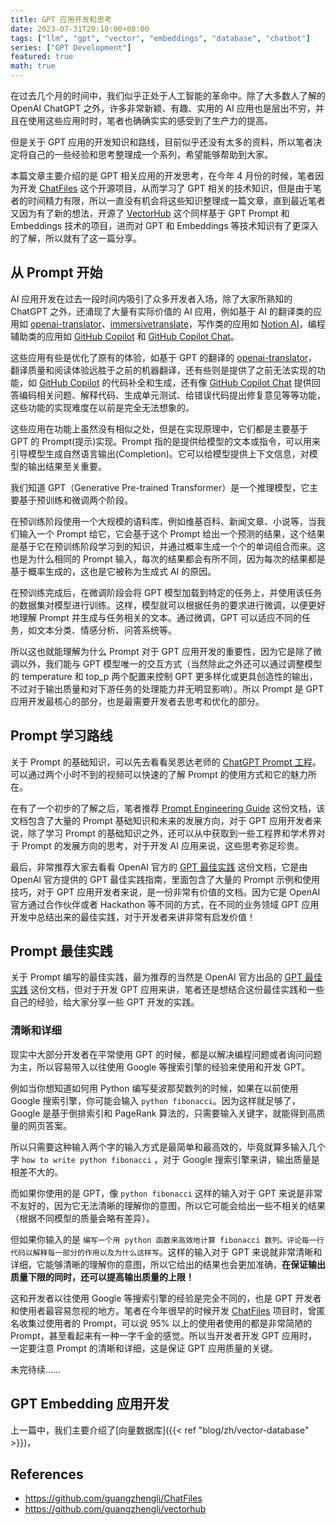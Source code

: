 ```yaml
---
title: GPT 应用开发和思考
date: 2023-07-31T20:10:00+08:00
tags: ["llm", "gpt", "vector", "embeddings", "database", "chatbot"]
series: ["GPT Development"]
featured: true
math: true
---
```


在过去几个月的时间中，我们似乎正处于人工智能的革命中。除了大多数人了解的 OpenAI ChatGPT 之外，许多非常新颖、有趣、实用的 AI 应用也是层出不穷，并且在使用这些应用时时，笔者也确确实实的感受到了生产力的提高。

但是关于 GPT 应用的开发知识和路线，目前似乎还没有太多的资料，所以笔者决定将自己的一些经验和思考整理成一个系列，希望能够帮助到大家。

本篇文章主要介绍的是 GPT 相关应用的开发思考，在今年 4 月份的时候，笔者因为开发 [ChatFiles](https://github.com/guangzhengli/ChatFiles) 这个开源项目，从而学习了 GPT 相关的技术知识，但是由于笔者的时间精力有限，所以一直没有机会将这些知识整理成一篇文章，直到最近笔者又因为有了新的想法，开源了 [VectorHub](https://github.com/guangzhengli/vectorhub) 这个同样基于 GPT Prompt 和 Embeddings 技术的项目，进而对 GPT 和 Embeddings 等技术知识有了更深入的了解，所以就有了这一篇分享。

<!--more-->

## 从 Prompt 开始

AI 应用开发在过去一段时间内吸引了众多开发者入场，除了大家所熟知的 ChatGPT 之外，还涌现了大量有实际价值的 AI 应用，例如基于 AI 的翻译类的应用如 [openai-translator](https://github.com/openai-translator/openai-translator)、[immersivetranslate](https://immersivetranslate.com/)，写作类的应用如 [Notion AI](https://www.notion.so/product/ai)，编程辅助类的应用如 [GitHub Copilot](https://github.com/features/copilot) 和 [GitHub Copilot Chat](https://docs.github.com/en/copilot/github-copilot-chat/using-github-copilot-chat?tool=vscode)。

这些应用有些是优化了原有的体验，如基于 GPT 的翻译的 [openai-translator](https://github.com/openai-translator/openai-translator)，翻译质量和阅读体验远胜于之前的机器翻译，还有些则是提供了之前无法实现的功能，如 [GitHub Copilot](https://github.com/features/copilot) 的代码补全和生成，还有像 [GitHub Copilot Chat](https://docs.github.com/en/copilot/github-copilot-chat/using-github-copilot-chat?tool=vscode) 提供回答编码相关问题、解释代码、生成单元测试、给错误代码提出修复意见等等功能，这些功能的实现难度在以前是完全无法想象的。

这些应用在功能上虽然没有相似之处，但是在实现原理中，它们都是主要基于 GPT 的 Prompt(提示)实现。Prompt 指的是提供给模型的文本或指令，可以用来引导模型生成自然语言输出(Completion)。它可以给模型提供上下文信息，对模型的输出结果至关重要。

我们知道 GPT（Generative Pre-trained Transformer）是一个推理模型，它主要基于预训练和微调两个阶段。

在预训练阶段使用一个大规模的语料库，例如维基百科、新闻文章、小说等，当我们输入一个 Prompt 给它，它会基于这个 Prompt 给出一个预测的结果，这个结果是基于它在预训练阶段学习到的知识，并通过概率生成一个个的单词组合而来。这也是为什么相同的 Prompt 输入，每次的结果都会有所不同，因为每次的结果都是基于概率生成的，这也是它被称为生成式 AI 的原因。

在预训练完成后，在微调阶段会将 GPT 模型加载到特定的任务上，并使用该任务的数据集对模型进行训练。这样，模型就可以根据任务的要求进行微调，以便更好地理解 Prompt 并生成与任务相关的文本。通过微调，GPT 可以适应不同的任务，如文本分类、情感分析、问答系统等。

所以这也就能理解为什么 Prompt 对于 GPT 应用开发的重要性，因为它是除了微调以外，我们能与 GPT 模型唯一的交互方式（当然除此之外还可以通过调整模型的 temperature 和 top_p 两个配置来控制 GPT 更多样化或更具创造性的输出，不过对于输出质量和对下游任务的处理能力并无明显影响）。所以 Prompt 是 GPT 应用开发最核心的部分，也是最需要开发者去思考和优化的部分。

## Prompt 学习路线

关于 Prompt 的基础知识，可以先去看看吴恩达老师的 [ChatGPT Prompt 工程](https://www.deeplearning.ai/short-courses/chatgpt-prompt-engineering-for-developers/)。可以通过两个小时不到的视频可以快速的了解 Prompt 的使用方式和它的魅力所在。

在有了一个初步的了解之后，笔者推荐 [Prompt Engineering Guide](https://www.promptingguide.ai/) 这份文档，该文档包含了大量的 Prompt 基础知识和未来的发展方向，对于 GPT 应用开发者来说，除了学习 Prompt 的基础知识之外，还可以从中获取到一些工程界和学术界对于 Prompt 的发展方向的思考，对于开发 AI 应用来说，这些思考弥足珍贵。

最后，非常推荐大家去看看 OpenAI 官方的 [GPT 最佳实践](https://platform.openai.com/docs/guides/gpt-best-practices) 这份文档，它是由 OpenAI 官方提供的 GPT 最佳实践指南，里面包含了大量的 Prompt 示例和使用技巧，对于 GPT 应用开发者来说，是一份非常有价值的文档。因为它是 OpenAI 官方通过合作伙伴或者 Hackathon 等不同的方式，在不同的业务领域 GPT 应用开发中总结出来的最佳实践，对于开发者来讲非常有启发价值！

## Prompt 最佳实践

关于 Prompt 编写的最佳实践，最为推荐的当然是 OpenAI 官方出品的 [GPT 最佳实践](https://platform.openai.com/docs/guides/gpt-best-practices) 这份文档，但对于开发 GPT 应用来讲，笔者还是想结合这份最佳实践和一些自己的经验，给大家分享一些 GPT 开发的实践。

### 清晰和详细

现实中大部分开发者在平常使用 GPT 的时候，都是以解决编程问题或者询问问题为主，所以容易带入以往使用 Google 等搜索引擎的经验来使用和开发 GPT。

例如当你想知道如何用 Python 编写斐波那契数列的时候，如果在以前使用 Google 搜索引擎，你可能会输入 `python fibonacci`。因为这样就足够了，Google 是基于倒排索引和 PageRank 算法的，只需要输入关键字，就能得到高质量的网页答案。

所以只需要这种输入两个字的输入方式是最简单和最高效的，毕竟就算多输入几个字 `how to write python fibonacci` ，对于 Google 搜索引擎来讲，输出质量是相差不大的。

而如果你使用的是 GPT，像 `python fibonacci` 这样的输入对于 GPT 来说是非常不友好的，因为它无法清晰的理解你的意图，所以它可能会给出一些不相关的结果（根据不同模型的质量会略有差异）。

但如果你输入的是 `编写一个用 python 函数来高效地计算 fibonacci 数列。评论每一行代码以解释每一部分的作用以及为什么这样写`。这样的输入对于 GPT 来说就非常清晰和详细，它能够清晰的理解你的意图，所以它给出的结果也会更加准确，**在保证输出质量下限的同时，还可以提高输出质量的上限！**

这和开发者以往使用 Google 等搜索引擎的经验是完全不同的，也是 GPT 开发者和使用者最容易忽视的地方。笔者在今年很早的时候开发 [ChatFiles](https://github.com/guangzhengli/ChatFiles) 项目时，曾匿名收集过使用者的 Prompt，可以说 95% 以上的使用者使用的都是非常简陋的 Prompt，甚至看起来有一种一字千金的感觉。所以当开发者开发 GPT 应用时，一定要注意 Prompt 的清晰和详细，这是保证 GPT 应用质量的关键。

未完待续......

## GPT Embedding 应用开发

上一篇中，我们主要介绍了[向量数据库]({{< ref "blog/zh/vector-database" >}})，


## References

- https://github.com/guangzhengli/ChatFiles
- https://github.com/guangzhengli/vectorhub